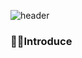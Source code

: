 
![header](https://capsule-render.vercel.app/api?type=venom&color=gradient&height=350&text=Hello%20World!&fontColor=4B89DC)

 <h3>🙋‍♂️Introduce</h3>
